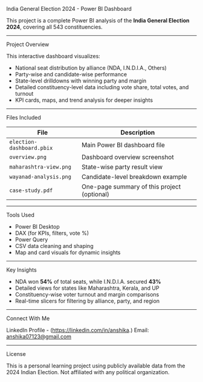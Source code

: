 India General Election 2024 - Power BI Dashboard

This project is a complete Power BI analysis of the **India General Election 2024**, covering all 543 constituencies.

---

Project Overview

This interactive dashboard visualizes:
- National seat distribution by alliance (NDA, I.N.D.I.A., Others)
- Party-wise and candidate-wise performance
- State-level drilldowns with winning party and margin
- Detailed constituency-level data including vote share, total votes, and turnout
- KPI cards, maps, and trend analysis for deeper insights

---

Files Included

| File | Description |
|------|-------------|
| `election-dashboard.pbix` | Main Power BI dashboard file |
| `overview.png` | Dashboard overview screenshot |
| `maharashtra-view.png` | State-wise party result view |
| `wayanad-analysis.png` | Candidate-level breakdown example |
| `case-study.pdf` | One-page summary of this project (optional) |

---

Tools Used

- Power BI Desktop
- DAX (for KPIs, filters, vote %)
- Power Query
- CSV data cleaning and shaping
- Map and card visuals for dynamic insights

---

Key Insights

- NDA won **54%** of total seats, while I.N.D.I.A. secured **43%**
- Detailed views for states like Maharashtra, Kerala, and UP
- Constituency-wise voter turnout and margin comparisons
- Real-time slicers for filtering by alliance, party, and region

---

Connect With Me

LinkedIn Profile - (https://linkedin.com/in/anshika.)
Email: anshika07123@gmail.com

---

License

This is a personal learning project using publicly available data from the 2024 Indian Election. Not affiliated with any political organization.
